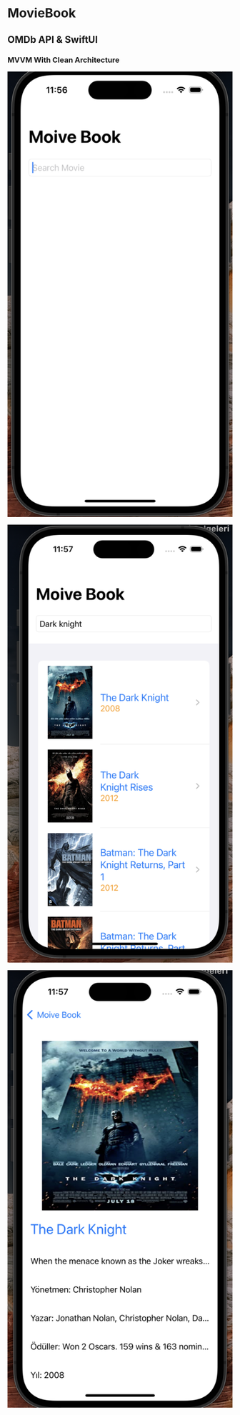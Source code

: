 # MovieBook

## OMDb API & SwiftUI
### MVVM With Clean Architecture


![alt text](https://github.com/Xreath/MovieBook/blob/master/Assets/Asset1.png?raw=true)

![alt text](https://github.com/Xreath/MovieBook/blob/master/Assets/Asset2.png?raw=true)

![alt text](https://github.com/Xreath/MovieBook/blob/master/Assets/Asset3.png?raw=true)

